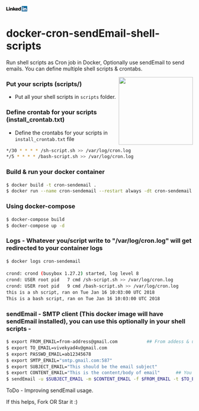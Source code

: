 [![LinkedIn](https://github.com/vivekyad4v/public-images/raw/master/generic/LinkedIn-vivekyad4v.png)](https://www.linkedin.com/in/vivekyad4v/)

# docker-cron-sendEmail-shell-scripts
Run shell scripts as Cron job in Docker, Optionally use sendEmail to send emails. You can define multiple shell scripts & crontabs.

<a href="https://github.com/vivekyad4v?tab=followers"><img align="right" width="200" height="183" src="https://s3.amazonaws.com/github/ribbons/forkme_left_green_007200.png" /></a>

### Put your scripts (scripts/)

- Put all your shell scripts in `scripts` folder.

### Define crontab for your scripts (install_crontab.txt)

- Define the crontabs for your scripts in `install_crontab.txt` file
```sh
*/30 * * * * /sh-script.sh >> /var/log/cron.log
*/5 * * * * /bash-script.sh >> /var/log/cron.log
```

### Build & run your docker container
```sh
$ docker build -t cron-sendemail .
$ docker run --name cron-sendemail --restart always -dt cron-sendemail
```

### Using docker-compose  
```sh
$ docker-compose build
$ docker-compose up -d
```
### Logs - Whatever you/script write to "/var/log/cron.log" will get redirected to your container logs 
```sh
$ docker logs cron-sendemail 

crond: crond (busybox 1.27.2) started, log level 8
crond: USER root pid   7 cmd /sh-script.sh >> /var/log/cron.log
crond: USER root pid   9 cmd /bash-script.sh >> /var/log/cron.log
this is a sh script, ran on Tue Jan 16 10:03:00 UTC 2018
This is a bash script, ran on Tue Jan 16 10:03:00 UTC 2018
```

### sendEmail - SMTP client (This docker image will have sendEmail installed), you can use this optionally in your shell scripts - 

```sh
$ export FROM_EMAIL=from-address@gmail.com           ## From addess & user email for authentication
$ export TO_EMAIL=vivekyad4v@gmail.com
$ export PASSWD_EMAIL=ab12345678
$ export SMTP_EMAIL="smtp.gmail.com:587"
$ export SUBJECT_EMAIL="This should be the email subject"
$ export CONTENT_EMAIL="This is the content/body of email"      ## You can give file as a content
$ sendEmail -u $SUBJECT_EMAIL -m $CONTENT_EMAIL -f $FROM_EMAIL -t $TO_EMAIL -s $SMTP_EMAIL -o tls=yes -xu $FROM_EMAIL -xp $PASSWD 
```

ToDo - Improving sendEmail usage.

If this helps, Fork OR Star it :)
